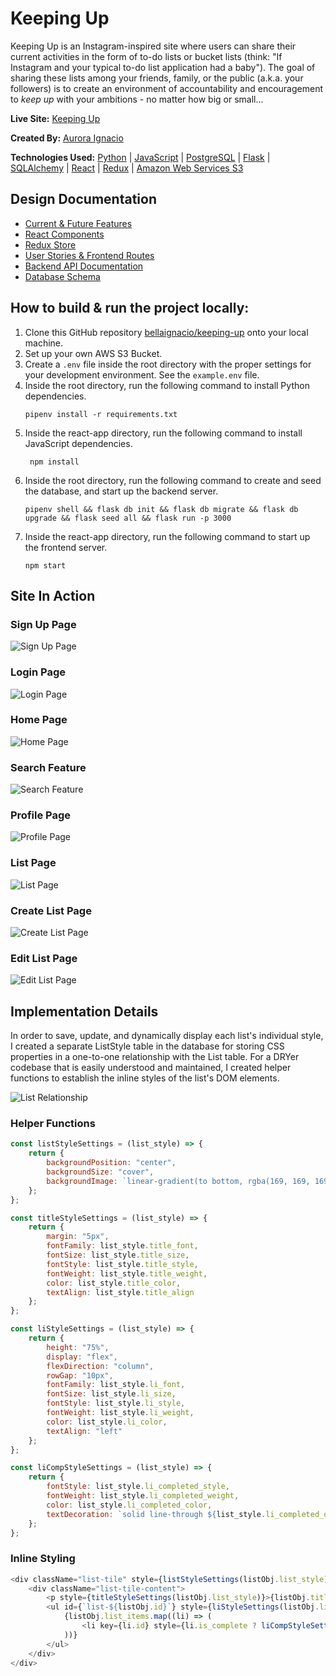 # Keeping Up

Keeping Up is an Instagram-inspired site where users can share their current activities in the form of to-do lists or bucket lists (think: "If Instagram and your typical to-do list application had a baby").
The goal of sharing these lists among your friends, family, or the public (a.k.a. your followers) is to create an environment of accountability and encouragement to *keep up* with your ambitions - no matter how big or small...

**Live Site:** [Keeping Up](https://keeping-up.onrender.com/)

**Created By:** [Aurora Ignacio](https://github.com/bellaignacio)

**Technologies Used:** [Python](https://docs.python.org/3/) | [JavaScript](https://devdocs.io/javascript/) | [PostgreSQL](https://www.postgresql.org/docs/) | [Flask](https://flask.palletsprojects.com/en/2.3.x/) | [SQLAlchemy](https://docs.sqlalchemy.org/en/20/) | [React](https://react.dev/) | [Redux](https://redux.js.org/) | [Amazon Web Services S3](https://docs.aws.amazon.com/AmazonS3/latest/userguide/Welcome.html)

## Design Documentation

* [Current & Future Features](https://github.com/bellaignacio/keeping-up/wiki/Feature-List)
* [React Components](https://github.com/bellaignacio/keeping-up/wiki/React-Components)
* [Redux Store](https://github.com/bellaignacio/keeping-up/wiki/Redux-Store)
* [User Stories & Frontend Routes](https://github.com/bellaignacio/keeping-up/wiki/User-Stories)
* [Backend API Documentation](https://github.com/bellaignacio/keeping-up/wiki/Backend-Routes)
* [Database Schema](https://github.com/bellaignacio/keeping-up/wiki/Database-Schema)

## How to build & run the project locally:

 1. Clone this GitHub repository [bellaignacio/keeping-up](https://github.com/bellaignacio/keeping-up) onto your local machine.
 2. Set up your own AWS S3 Bucket.
 3. Create a `.env` file inside the root directory with the proper settings for your development environment. See the `example.env` file.
 4. Inside the root directory, run the following command to install Python dependencies.
	```
	pipenv install -r requirements.txt
	```
 5. Inside the react-app directory, run the following command to install JavaScript dependencies.
	```
	 npm install
	```
 6. Inside the root directory, run the following command to create and seed the database, and start up the backend server.
	```
	pipenv shell && flask db init && flask db migrate && flask db upgrade && flask seed all && flask run -p 3000
	```
7. Inside the react-app directory, run the following command to start up the frontend server.
	```
	npm start
	```

## Site In Action

### Sign Up Page
![Sign Up Page](/react-app/public/signup.gif)

### Login Page
![Login Page](/react-app/public/login.png)

### Home Page
![Home Page](/react-app/public/home.gif)

### Search Feature
![Search Feature](/react-app/public/search.gif)

### Profile Page
![Profile Page](/react-app/public/profile.png)

### List Page
![List Page](/react-app/public/list.gif)

### Create List Page
![Create List Page](/react-app/public/create_list.gif)

### Edit List Page
![Edit List Page](/react-app/public/edit_list.gif)

## Implementation Details

In order to save, update, and dynamically display each list's individual style, I created a separate ListStyle table in the database for storing CSS properties in a one-to-one relationship with the List table. For a DRYer codebase that is easily understood and maintained, I created helper functions to establish the inline styles of the list's DOM elements.

![List Relationship](/react-app/public/list_relationship.png)

### Helper Functions

```javascript
const listStyleSettings = (list_style) => {
    return {
        backgroundPosition: "center",
        backgroundSize: "cover",
        backgroundImage: `linear-gradient(to bottom, rgba(169, 169, 169, 0.8), rgba(211, 211, 211, 0.8)), url(${list_style.image_url})`
    };
};

const titleStyleSettings = (list_style) => {
    return {
        margin: "5px",
        fontFamily: list_style.title_font,
        fontSize: list_style.title_size,
        fontStyle: list_style.title_style,
        fontWeight: list_style.title_weight,
        color: list_style.title_color,
        textAlign: list_style.title_align
    };
};

const liStyleSettings = (list_style) => {
    return {
        height: "75%",
        display: "flex",
        flexDirection: "column",
        rowGap: "10px",
        fontFamily: list_style.li_font,
        fontSize: list_style.li_size,
        fontStyle: list_style.li_style,
        fontWeight: list_style.li_weight,
        color: list_style.li_color,
        textAlign: "left"
    };
};

const liCompStyleSettings = (list_style) => {
    return {
        fontStyle: list_style.li_completed_style,
        fontWeight: list_style.li_completed_weight,
        color: list_style.li_completed_color,
        textDecoration: `solid line-through ${list_style.li_completed_decoration} 3px`
    };
};
```

### Inline Styling

```javascript
<div className="list-tile" style={listStyleSettings(listObj.list_style)} onClick={() => history.push(`/lists/${listObj.id}`)} >
    <div className="list-tile-content">
        <p style={titleStyleSettings(listObj.list_style)}>{listObj.title}</p>
        <ul id={`list-${listObj.id}`} style={liStyleSettings(listObj.list_style)}>
            {listObj.list_items.map((li) => (
                <li key={li.id} style={li.is_complete ? liCompStyleSettings(listObj.list_style) : null}>{li.description}</li>
            ))}
        </ul>
    </div>
</div>
```
